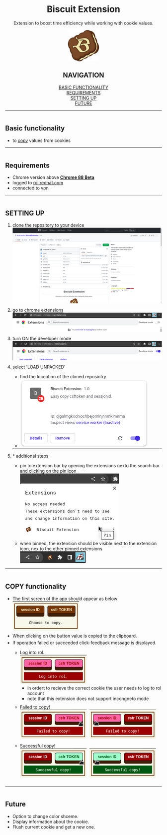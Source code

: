 <h1 align="center">Biscuit Extension</h1>
<p align="center">
Extension to boost time efficiency while working with cookie values.
</p>



<p align="center">
  <a href="https://github.com/nicolcastillo/VTappCookieExtension">
    <img src="images/f_BiscuitLogo.png" alt="Logo" width="100" height="100">
  </a>
</p>

<div style="text-align: center">
<h2>NAVIGATION</h2>
<a href="#basic_func">BASIC FUNCTIONALITY</a><br>
<a href="#requirements">REQUIREMENTS</a><br>
<a href="#setup">SETTING UP</a><br>
<a href="#future">FUTURE</a>
</div>

---

<h2 id="basic_func" style="padding-top: 15px">Basic functionality</h2>

  - to <a style="color:inherit" href="#copy"><u>copy</u></a> values from cookies

---

<h2 id="requirements" style="padding-top: 15px">Requirements</h2>

 - Chrome version above <a style="color:inherit" title="to check: chrome://settings/help" href="chrome://settings/help">**Chrome 88 Beta**</a>
 - logged to <a style="color:inherit" href="https://rol.redhat.com/rol/app/"><u>rol.redhat.com</u></a>
 - connected to vpn

---

<h2 id="setup" style="padding-top: 15px">SETTING UP</h2>

<ol>
<li>clone the repository to your device<br>
  <img src="images/setUp/clone.png" alt="clone repo">
  </li>
<li style="padding-top:10px">go to <a href="chrome://extensions/">chrome extensions</a><br>
  <img src="images/setUp/devMode.png" alt="extension appearence">
  </li>
  <!-- <ul>
  <li>
    </li>
  </ul> -->
<li style="padding-top:10px">turn ON the developer mode<br>
  <img src="images/setUp/extensions.png" alt="developer mode activated">
  </li>
  <!-- <ul>
  <li>
    </li>
  </ul> -->
<li style="padding-top:10px">select 'LOAD UNPACKED'
  </li>
  
  <ul>
  <li>find the loceation of the cloned reposiotry
    </li>
  <li>
  <img src="images/setUp/added.png" alt="in extensions">
    </li>
  </ul>
<li style="padding-top:15px; border-top:dotted 1px">* additional steps
  </li>
  <ul>
  <li>pin to extension bar by opening the extensions nexto the search bar and clicking on the pin icon<br><img src="images/setUp/addToBar.png" alt="to extensions bar">
    </li>
  <li>when pinned, the extension should be visible next to the extension icon, nex to the other pinned extensions<br><img src="images/setUp/inBar.png" alt="in extensions bar">
    </li>
  </ul>
</ol>

---

<h2 id="copy" style="padding-top: 15px">COPY functionality</h3>

<ul>
  <li>The first screen of the app should appear as below<br><img src="images/setUp/window.png" alt="">
    </li>
  
  <li style="padding-top:5px">When clicking on the button value is copied to the clipboard.
    </li>
 
 <li style="padding-top:5px">If operation failed or succeeded click-feedback message is displayed.
      </li>
    <ul>
      <li>Log into rol.<br><img src="images/setUp/windowF.png" title="not logged in" alt="not logged in">
      <ul style="padding-bottom:10px">
        <li>in ordert to recieve the correct cookie the user needs to log to rol account
          </li>
        <li>note that this extension does not support incongneto mode
          </li>
        </ul>
      <li style="padding-bottom:10px">Failed to copy!<br>
            <img src="images/setUp/windowF1.png" style="padding-right:5px" title="copy of csfr token failed" alt="copy of csfr token failed">
            <img src="images/setUp/windowF2.png" title="copy of session id failed" alt="copy of session id failed">
        </li>
      <li style="padding-bottom:10px">Successful copy!<br>
            <img src="images/setUp/windowS1.png" style="padding-right:5px" title="copy of csfr token was successful" alt="copy of csfr token was successful">
            <img src="images/setUp/windowS2.png" title="copy of session id was successful" alt="copy of session id was successful">
      </li>
    </ul>
</ul>

---

<h2 id="future" style="padding-top: 15px">Future</h3>
<ul>
  <li>Option to change color shceme.
    </li>
  <li>Display information about the cookie.
    </li>
    <li>Flush current cookie and get a new one.
      </li>
</ul>




